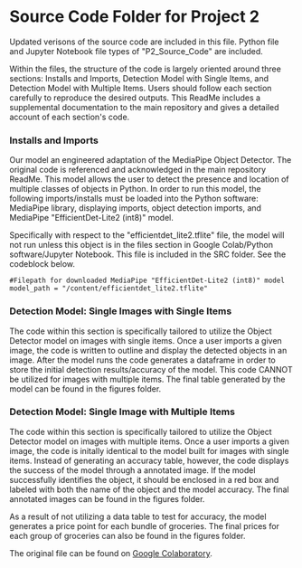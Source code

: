 # Source Code Folder for Project 2

Updated verisons of the source code are included in this file. Python file and Jupyter Notebook file types of "P2_Source_Code" are included. 


Within the files, the structure of the code is largely oriented around three sections: Installs and Imports, Detection Model with Single Items, and Detection Model with Multiple Items. Users should follow each section carefully to reproduce the desired outputs. This ReadMe includes a supplemental documentation to the main repository and gives a detailed account of each section's code. 


### Installs and Imports
Our model an engineered adaptation of the MediaPipe Object Detector. The original code is referenced and acknowledged in the main repository ReadMe. This model allows the user to detect the presence and location of multiple classes of objects in Python. In order to run this model, the following imports/installs must be loaded into the Python software: MediaPipe library, displaying imports, object detection imports, and MediaPipe "EfficientDet-Lite2 (int8)" model. 

Specifically with respect to the "efficientdet_lite2.tflite" file, the model will not run unless this object is in the files section in Google Colab/Python software/Jupyter Notebook. This file is included in the SRC folder. See the codeblock below. 

```
#Filepath for downloaded MediaPipe "EfficientDet-Lite2 (int8)" model
model_path = "/content/efficientdet_lite2.tflite"
```


### Detection Model: Single Images with Single Items
The code within this section is specifically tailored to utilize the Object Detector model on images with single items. Once a user imports a given image, the code is written to outline and display the detected objects in an image. After the model runs the code generates a dataframe in order to store the initial detection results/accuracy of the model. This code CANNOT be utilized for images with multiple items. The final table generated by the model can be found in the figures folder. 


### Detection Model: Single Image with Multiple Items
The code within this section is specifically tailored to utilize the Object Detector model on images with multiple items. Once a user imports a given image, the code is initally identical to the model built for images with single items. Instead of generating an accuracy table, however, the code displays the success of the model through a annotated image. If the model successfully identifies the object, it should be enclosed in a red box and labeled with both the name of the object and the model accuracy. The final annotated images can be found in the figures folder. 

As a result of not utilizing a data table to test for accuracy, the model generates a price point for each bundle of groceries. The final prices for each group of groceries can also be found in the figures folder. 


The original file can be found on [Google Colaboratory](https://colab.research.google.com/drive/1YPt-yQZR_OffM-WwLsKOsho0I5PVS_6A?usp=sharing](https://colab.research.google.com/drive/14-p9glhQ1IrUiko6xtq0YeYRt7nQd3yb?usp=sharing)https://colab.research.google.com/drive/14-p9glhQ1IrUiko6xtq0YeYRt7nQd3yb?usp=sharing).  
